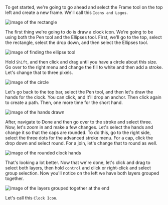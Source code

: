 To get started, we're going to go ahead and select the Frame tool on the top left and create a new frame. We'll call this `Icons and Logos`. 

![image of the rectangle](https://res.cloudinary.com/dg3gyk0gu/image/upload/v1548103530/transcript-images/figma-create-a-simple-icon-with-figma-ellipse-and-pen-tool-rectangle.jpg)

The first thing we're going to do is draw a clock icon. We're going to be using both the Pen tool and the Ellipses tool. First, we'll go to the top, select the rectangle, select the drop down, and then select the Ellipses tool. 

![image of finding the ellipse tool](https://res.cloudinary.com/dg3gyk0gu/image/upload/v1548103537/transcript-images/figma-create-a-simple-icon-with-figma-ellipse-and-pen-tool-tool.jpg)

Hold `Shift`, and then click and drag until you have a circle about this size. Go over to the right menu and change the fill to white and then add a stroke. Let's change that to three pixels. 

![image of the circle](https://res.cloudinary.com/dg3gyk0gu/image/upload/v1548103537/transcript-images/figma-create-a-simple-icon-with-figma-ellipse-and-pen-tool-ellipse.jpg)

Let's go back to the top bar, select the Pen tool, and then let's draw the hands for the clock. You can click, and it'll drop an anchor. Then click again to create a path. Then, one more time for the short hand.

![image of the hands drawn](https://res.cloudinary.com/dg3gyk0gu/image/upload/v1548103531/transcript-images/figma-create-a-simple-icon-with-figma-ellipse-and-pen-tool-hands.jpg)

After, navigate to Done and then go over to the stroke and select three. Now, let's zoom in and make a few changes. Let's select the hands and change it so that the caps are rounded. To do this, go to the right side, select the three dots for the advanced stroke menu. For a cap, click the drop down and select round. For a join, let's change that to round as well. 

![image of the rounded clock hands](https://res.cloudinary.com/dg3gyk0gu/image/upload/v1548103544/transcript-images/figma-create-a-simple-icon-with-figma-ellipse-and-pen-tool-round.jpg)

That's looking a lot better. Now that we're done, let's click and drag to select both layers, then hold `control` and click or right-click and select group selection. Now you'll notice on the left we have both layers grouped together. 

![image of the layers grouped together at the end](https://res.cloudinary.com/dg3gyk0gu/image/upload/v1548103538/transcript-images/figma-create-a-simple-icon-with-figma-ellipse-and-pen-tool-group.jpg)

Let's call this `Clock Icon`.
